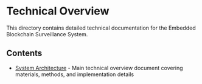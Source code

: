 # Technical Overview

This directory contains detailed technical documentation for the Embedded Blockchain Surveillance System.

## Contents

- [System Architecture](./index.md) - Main technical overview document covering materials, methods, and implementation details